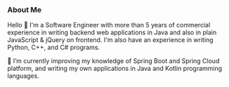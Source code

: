 <!--
**Patriqu/Patriqu** is a ✨ _special_ ✨ repository because its `README.md` (this file) appears on your GitHub profile.

Here are some ideas to get you started:

- 🔭 I’m currently working on ...
- 🌱 I’m currently learning ...
- 👯 I’m looking to collaborate on ...
- 🤔 I’m looking for help with ...
- 💬 Ask me about ...
- 📫 How to reach me: ...
- 😄 Pronouns: ...
- ⚡ Fun fact: ...
-->

### About Me
Hello 👋 I'm a Software Engineer with more than 5 years of commercial experience in writing backend web applications in Java and also in plain JavaScript & jQuery on frontend. I'm also have an experience in writing Python, C++, and C# programs.

🌱 I’m currently improving my knowledge of Spring Boot and Spring Cloud platform, and writing my own applications in Java and Kotlin programming languages.
